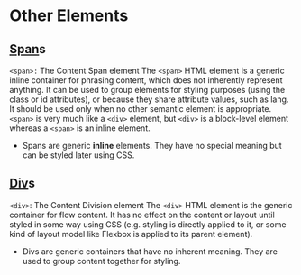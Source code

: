 # Other Elements

## [Span](https://developer.mozilla.org/en-US/docs/Web/HTML/Element/span)s
`<span>:` The Content Span element
The `<span>` HTML element is a generic inline container for phrasing content, which does not inherently represent anything. It can be used to group elements for styling purposes (using the class or id attributes), or because they share attribute values, such as lang. It should be used only when no other semantic element is appropriate. `<span>` is very much like a `<div>` element, but `<div>` is a block-level element whereas a `<span>` is an inline element.
- Spans are generic **inline** elements. They have no special meaning but can be styled later using CSS.

## [Div](https://developer.mozilla.org/en-US/docs/Web/HTML/Element/div)s
`<div>`: The Content Division element
The `<div>` HTML element is the generic container for flow content. It has no effect on the content or layout until styled in some way using CSS (e.g. styling is directly applied to it, or some kind of layout model like Flexbox is applied to its parent element).
- Divs are generic containers that have no inherent meaning. They are used to group content together for styling.
